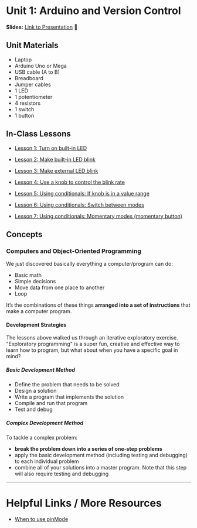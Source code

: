# Unit 1: Arduino and Version Control

**Slides:** [Link to Presentation](https://docs.google.com/presentation/d/1WJ0OYdD2WST4ZEv52NQbj38ncqVNBmu7CWIfpUAHbgM/edit?usp=sharing) :eyes:  

## Unit Materials
- Laptop
- Arduino Uno or Mega
- USB cable (A to B)
- Breadboard
- Jumper cables
- 1 LED
- 1 potentiometer
- 4 resistors
- 1 switch
- 1 button

## In-Class Lessons

- [Lesson 1: Turn on built-in LED](Lessons/Lesson-1)

- [Lesson 2: Make built-in LED blink](Lessons/Lesson-2-3)

- [Lesson 3: Make external LED blink](Lessons/Lesson-2-3)

- [Lesson 4: Use a knob to control the blink rate](Lessons/Lesson-4)

- [Lesson 5: Using conditionals: If knob is in a value range](Lessons/Lesson-5)

- [Lesson 6: Using conditionals: Switch between modes](Lessons/Lesson-6)

- [Lesson 7: Using conditionals: Momentary modes (momentary button)](Lessons/Lesson-7)

## Concepts

### Computers and Object-Oriented Programming

We just discovered basically everything a computer/program can do:

- Basic math
- Simple decisions
- Move data from one place to another
- Loop

It’s the combinations of these things **arranged into a set of instructions** that make a computer program.

#### Development Strategies

The lessons above walked us through an iterative exploratory exercise. "Exploratory programming" is a super fun, creative and effective way to learn how to program, but what about when you have a specific goal in mind?

##### Basic Development Method
- Define the problem that needs to be solved
- Design a solution
- Write a program that implements the solution
- Compile and run that program
- Test and debug

##### Complex Development Method

To tackle a complex problem:

- **break the problem down into a series of one-step problems**
- apply the basic development method (including testing and debugging) to each individual problem
- combine all of your solutions into a master program. Note that this step will also require testing and debugging 

--- 

# Helpful Links / More Resources

* [When to use pinMode](https://www.baldengineer.com/when-to-use-arduinos-pinmode-and-why.html)


